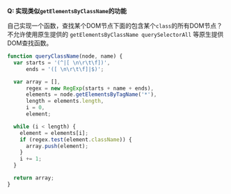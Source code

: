 __Q: 实现类似`getElementsByClassName`的功能__

自己实现一个函数，查找某个DOM节点下面的包含某个`class`的所有DOM节点？不允许使用原生提供的 `getElementsByClassName querySelectorAll` 等原生提供DOM查找函数。

```js
function queryClassName(node, name) {
  var starts = '(^|[ \n\r\t\f])',
      ends = '([ \n\r\t\f]|$)';

  var array = [],
      regex = new RegExp(starts + name + ends),
      elements = node.getElementsByTagName('*'),
      length = elements.length,
      i = 0,
      element;

  while (i < length) {
    element = elements[i];
    if (regex.test(element.className)) {
      array.push(element);
    }
    i += 1;
  }

  return array;
}
```
